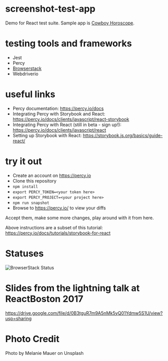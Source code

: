 # screenshot-test-app
Demo for React test suite. Sample app is [Cowboy Horoscope](http://www.cowboyhoroscope.com/).

# testing tools and frameworks
* Jest
* Percy
* [Browserstack](https://www.browserstack.com)
* Webdriverio

# useful links
* Percy documentation: https://percy.io/docs
* Integrating Percy with Storybook and React: https://percy.io/docs/clients/javascript/react-storybook
* Integrating Percy with React (still in beta - sign up!): https://percy.io/docs/clients/javascript/react
* Setting up Storybook with React: https://storybook.js.org/basics/guide-react/

# try it out
* Create an account on https://percy.io
* Clone this repository
* `npm install`
* `export PERCY_TOKEN=<your token here>`
* `export PERCY_PROJECT=<your project here>`
* `npm run snapshot`
* Browse to https://percy.io/<your project here> to view your diffs

Accept them, make some more changes, play around with it from here.

Above instructions are a subset of this tutorial: https://percy.io/docs/tutorials/storybook-for-react

# Statuses
![BrowserStack Status](https://www.browserstack.com/automate/badge.svg?badge_key=MUhQUk4ya0hSZ203WkFOTTc5RnZMWGhSWW1MUk9WOTBTdlFZK29UcHc0Zz0tLTQ1YWl2VUtrdmlhbjl4elFZYXNKTHc9PQ==--fb113f60a27671eaa5e8fc568f61eea1c23847dc)

# Slides from the lightning talk at ReactBoston 2017
https://drive.google.com/file/d/0B3tguR7m9A5nMk5yQ01Ydmw5S1U/view?usp=sharing

# Photo Credit
Photo by Melanie Mauer on Unsplash
